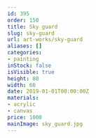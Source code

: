```yaml
---
id: 395
order: 150
title: Sky guard
slug: sky-guard
url: art-works/sky-guard
aliases: []
categories:
- painting
inStock: false
isVisible: true
height: 80
width: 60
date: 2019-01-01T00:00:00Z
materials:
- acrylic
- canvas
price: 1000
mainImage: sky_guard.jpg
---
```


